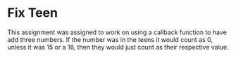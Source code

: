 Fix Teen
====================

This assignment was assigned to work on using a callback function to have add three numbers. If the number was in the teens it would count as 0, unless it was 15 or a 16, then they would just count as their respective value.